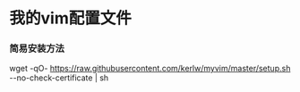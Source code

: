 # 我的vim配置文件

### 简易安装方法
wget -qO- https://raw.githubusercontent.com/kerlw/myvim/master/setup.sh --no-check-certificate | sh

